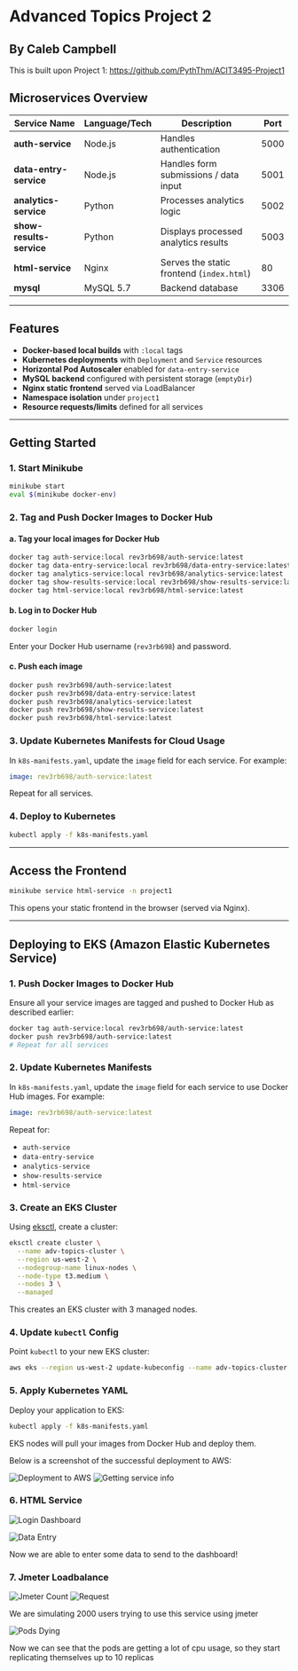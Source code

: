 # Advanced Topics Project 2
## By Caleb Campbell

This is built upon Project 1:
https://github.com/PythThm/ACIT3495-Project1

## Microservices Overview

| Service Name         | Language/Tech | Description                          | Port |
|----------------------|----------------|--------------------------------------|------|
| **auth-service**     | Node.js        | Handles authentication               | 5000 |
| **data-entry-service** | Node.js      | Handles form submissions / data input| 5001 |
| **analytics-service** | Python        | Processes analytics logic            | 5002 |
| **show-results-service** | Python    | Displays processed analytics results | 5003 |
| **html-service**     | Nginx          | Serves the static frontend (`index.html`) | 80 |
| **mysql**            | MySQL 5.7      | Backend database                     | 3306 |

---

## Features

- **Docker-based local builds** with `:local` tags
- **Kubernetes deployments** with `Deployment` and `Service` resources
- **Horizontal Pod Autoscaler** enabled for `data-entry-service`
- **MySQL backend** configured with persistent storage (`emptyDir`)
- **Nginx static frontend** served via LoadBalancer
- **Namespace isolation** under `project1`
- **Resource requests/limits** defined for all services

---

## Getting Started

### 1. Start Minikube
```bash
minikube start
eval $(minikube docker-env)
```

### 2. Tag and Push Docker Images to Docker Hub

#### a. Tag your local images for Docker Hub
```bash
docker tag auth-service:local rev3rb698/auth-service:latest
docker tag data-entry-service:local rev3rb698/data-entry-service:latest
docker tag analytics-service:local rev3rb698/analytics-service:latest
docker tag show-results-service:local rev3rb698/show-results-service:latest
docker tag html-service:local rev3rb698/html-service:latest
```

#### b. Log in to Docker Hub
```bash
docker login
```

Enter your Docker Hub username (`rev3rb698`) and password.

#### c. Push each image
```bash
docker push rev3rb698/auth-service:latest
docker push rev3rb698/data-entry-service:latest
docker push rev3rb698/analytics-service:latest
docker push rev3rb698/show-results-service:latest
docker push rev3rb698/html-service:latest
```

### 3. Update Kubernetes Manifests for Cloud Usage

In `k8s-manifests.yaml`, update the `image` field for each service. For example:

```yaml
image: rev3rb698/auth-service:latest
```

Repeat for all services.

### 4. Deploy to Kubernetes
```bash
kubectl apply -f k8s-manifests.yaml
```

---

## Access the Frontend

```bash
minikube service html-service -n project1
```

This opens your static frontend in the browser (served via Nginx).

---

## Deploying to EKS (Amazon Elastic Kubernetes Service)

### 1. Push Docker Images to Docker Hub

Ensure all your service images are tagged and pushed to Docker Hub as described earlier:

```bash
docker tag auth-service:local rev3rb698/auth-service:latest
docker push rev3rb698/auth-service:latest
# Repeat for all services
```

### 2. Update Kubernetes Manifests

In `k8s-manifests.yaml`, update the `image` field for each service to use Docker Hub images. For example:

```yaml
image: rev3rb698/auth-service:latest
```

Repeat for:
- `auth-service`
- `data-entry-service`
- `analytics-service`
- `show-results-service`
- `html-service`

### 3. Create an EKS Cluster

Using [eksctl](https://eksctl.io/), create a cluster:

```bash
eksctl create cluster \
  --name adv-topics-cluster \
  --region us-west-2 \
  --nodegroup-name linux-nodes \
  --node-type t3.medium \
  --nodes 3 \
  --managed
```

This creates an EKS cluster with 3 managed nodes.

### 4. Update `kubectl` Config

Point `kubectl` to your new EKS cluster:

```bash
aws eks --region us-west-2 update-kubeconfig --name adv-topics-cluster
```

### 5. Apply Kubernetes YAML

Deploy your application to EKS:

```bash
kubectl apply -f k8s-manifests.yaml
```

EKS nodes will pull your images from Docker Hub and deploy them.


Below is a screenshot of the successful deployment to AWS:

![Deployment to AWS](deploy_to_aws.png)
![Getting service info](get_service_info.png)

### 6. HTML Service

![Login Dashboard](login_screen.png)

![Data Entry](data_entry.png)

Now we are able to enter some data to send to the dashboard!

### 7. Jmeter Loadbalance

![Jmeter Count](jmeter_user_count.png)
![Request](request_to_send.png)

We are simulating 2000 users trying to use this service using jmeter

![Pods Dying](pods_feeling_heat.png)

Now we can see that the pods are getting a lot of cpu usage, so they start replicating themselves up to 10 replicas



